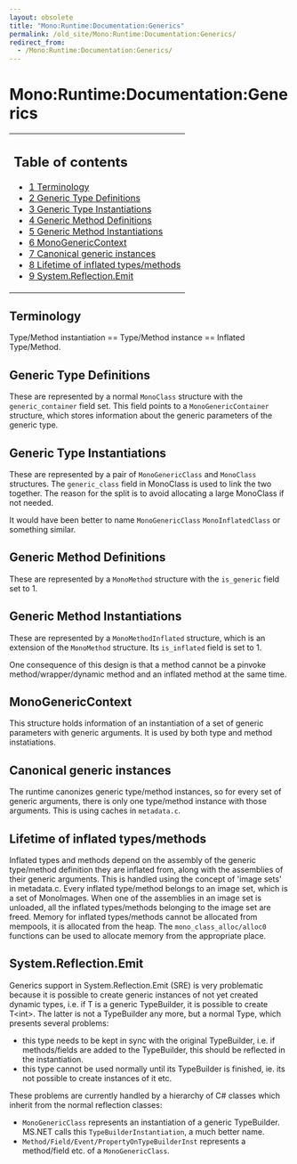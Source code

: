 ```yaml
---
layout: obsolete
title: "Mono:Runtime:Documentation:Generics"
permalink: /old_site/Mono:Runtime:Documentation:Generics/
redirect_from:
  - /Mono:Runtime:Documentation:Generics/
---
```


Mono:Runtime:Documentation:Generics
===================================

<table>
<col width="100%" />
<tbody>
<tr class="odd">
<td align="left"><h2>Table of contents</h2>
<ul>
<li><a href="#Terminology">1 Terminology</a></li>
<li><a href="#Generic_Type_Definitions">2 Generic Type Definitions</a></li>
<li><a href="#Generic_Type_Instantiations">3 Generic Type Instantiations</a></li>
<li><a href="#Generic_Method_Definitions">4 Generic Method Definitions</a></li>
<li><a href="#Generic_Method_Instantiations">5 Generic Method Instantiations</a></li>
<li><a href="#MonoGenericContext">6 MonoGenericContext</a></li>
<li><a href="#Canonical_generic_instances">7 Canonical generic instances</a></li>
<li><a href="#Lifetime_of_inflated_types.2Fmethods">8 Lifetime of inflated types/methods</a></li>
<li><a href="#System.Reflection.Emit">9 System.Reflection.Emit</a></li>
</ul></td>
</tr>
</tbody>
</table>

Terminology
-----------

Type/Method instantiation == Type/Method instance == Inflated Type/Method.

Generic Type Definitions
------------------------

These are represented by a normal `MonoClass` structure with the `generic_container` field set. This field points to a `MonoGenericContainer` structure, which stores information about the generic parameters of the generic type.

Generic Type Instantiations
---------------------------

These are represented by a pair of `MonoGenericClass` and `MonoClass` structures. The `generic_class` field in MonoClass is used to link the two together. The reason for the split is to avoid allocating a large MonoClass if not needed.

It would have been better to name `MonoGenericClass` `MonoInflatedClass` or something similar.

Generic Method Definitions
--------------------------

These are represented by a `MonoMethod` structure with the `is_generic` field set to 1.

Generic Method Instantiations
-----------------------------

These are represented by a `MonoMethodInflated` structure, which is an extension of the `MonoMethod` structure. Its `is_inflated` field is set to 1.

One consequence of this design is that a method cannot be a pinvoke method/wrapper/dynamic method and an inflated method at the same time.

MonoGenericContext
------------------

This structure holds information of an instantiation of a set of generic parameters with generic arguments. It is used by both type and method instatiations.

Canonical generic instances
---------------------------

The runtime canonizes generic type/method instances, so for every set of generic arguments, there is only one type/method instance with those arguments. This is using caches in `metadata.c`.

Lifetime of inflated types/methods
----------------------------------

Inflated types and methods depend on the assembly of the generic type/method definition they are inflated from, along with the assemblies of their generic arguments. This is handled using the concept of 'image sets' in metadata.c. Every inflated type/method belongs to an image set, which is a set of MonoImages. When one of the assemblies in an image set is unloaded, all the inflated types/methods belonging to the image set are freed. Memory for inflated types/methods cannot be allocated from mempools, it is allocated from the heap. The `mono_class_alloc/alloc0` functions can be used to allocate memory from the appropriate place.

System.Reflection.Emit
----------------------

Generics support in System.Reflection.Emit (SRE) is very problematic because it is possible to create generic instances of not yet created dynamic types, i.e. if T is a generic TypeBuilder, it is possible to create T\<int\>. The latter is not a TypeBuilder any more, but a normal Type, which presents several problems:

-   this type needs to be kept in sync with the original TypeBuilder, i.e. if methods/fields are added to the TypeBuilder, this should be reflected in the instantiation.
-   this type cannot be used normally until its TypeBuilder is finished, ie. its not possible to create instances of it etc.

These problems are currently handled by a hierarchy of C\# classes which inherit from the normal reflection classes:

-   `MonoGenericClass` represents an instantiation of a generic TypeBuilder. MS.NET calls this `TypeBuilderInstantiation`, a much better name.
-   `Method/Field/Event/PropertyOnTypeBuilderInst` represents a method/field etc. of a `MonoGenericClass`.


